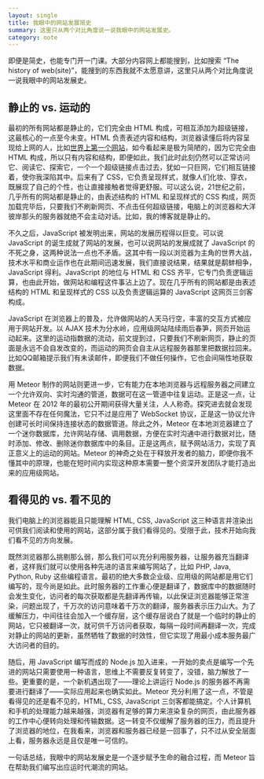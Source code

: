 ```yaml
---
layout: single
title: 我眼中的网站发展简史
summary: 这里只从两个对比角度说一说我眼中的网站发展史。
category: note
---
```


即便是简史，也能专门开一门课。大部分内容网上都能搜到，比如搜索 “The history of web(site)”，能搜到的东西我就不太愿意讲，这里只从两个对比角度说一说我眼中的网站发展史。

## 静止的 vs. 运动的

最初的所有网站都是静止的，它们完全由 HTML 构成，可相互添加为超级链接，这最核心的一点至今未变。HTML 负责表述内容和结构，浏览器读懂后将内容呈现给上网的人，比如[世界上第一个网站](http://info.cern.ch/hypertext/WWW/TheProject.html)，如今看起来是极为简陋的，因为它完全由 HTML 构成，所以只有内容和结构，即便如此，我们此时此刻仍然可以正常访问它、阅读它、探索它，一个一个超级链接点击过去，犹如一只巨网，它们相互链接着，使你我深陷其中。后来有了 CSS，它负责呈现样式，就像人们化妆、穿衣，既展现了自己的个性，也让直接接触者觉得更舒服。可以这么说，21世纪之前，几乎所有的网站都是静止的，由表述结构的 HTML 和呈现样式的 CSS 构成，网页加载完毕后，只要我们不刷新网页、不点击任何超级链接，电脑上的浏览器和大洋彼岸那头的服务器就绝不会主动对话。比如，我的博客就是静止的。

不久之后，JavaScript 被发明出来，网站的发展历程得以巨变。可以说 JavaScript 的诞生成就了网站的发展，也可以说网站的发展成就了 JavaScript 的不死之身，这两种说法一点也不矛盾。这其中有一段以浏览器为主角的世界大战，技术水平和商业运作也在此期间迅速发展，我们直接说结果，结果就是鹬蚌相争，JavaScript 得利。JavaScript 的地位与 HTML 和 CSS 齐平，它专门负责逻辑运算，也由此开始，做网站和编程这件事沾上边了。现在几乎所有的网站都是由表述结构的 HTML 和呈现样式的 CSS 以及负责逻辑运算的 JavaScript 这网页三剑客构成。

JavaScript 在浏览器上的普及，允许做网站的人天马行空，丰富的交互方式被应用于网站开发。以 AJAX 技术为分水岭，应用级网站陆续雨后春笋，网页开始运动起来。这里的运动指数据的流动，前文提到过，只要我们不刷新网页，静止的页面是永远不会自发改变的，而运动的网页会自主从远程服务器那里把数据拉回来。比如QQ邮箱提示我们有未读邮件，即便我们不做任何操作，它也会间隔性地获取数据。

用 Meteor 制作的网站则更进一步，它有能力在本地浏览器与远程服务器之间建立一个允许双向、实时沟通的管道，数据可在这一管道中往复运动。正是这一点，让 Meteor 在 2012 年的最初公开期间获得大量关注，人人称奇。探究进去就会发现这里面不存在任何魔法，它只不过是应用了 WebSocket 协议，正是这一协议允许创建可长时间保持连接状态的数据管道。除此之外，Meteor 在本地浏览器建立了一个迷你数据库，允许网站存储、调用数据，方便在实时沟通中进行数据对比，随时添加、修改、删除迷你数据库中的条目。正是这两点，赋予网站活力，实现了真正意义上的运动的网站。Meteor 的神奇之处在于释放开发者的脑力，即便你我不懂其中的原理，也能在短时间内实现这种原本需要一整个资深开发团队才能打造出来的应用级网站。

## 看得见的 vs. 看不见的

我们电脑上的浏览器能且只能理解 HTML, CSS, JavaScript 这三种语言并渲染出可供我们阅读和使用的网站，这部分属于我们看得见的。受限于此，技术开始向我们看不见的方向发展。

既然浏览器那么挑剔那么弱，那么我们可以充分利用服务器，让服务器充当翻译者，这样我们就可以使用各种先进的语言来编写网站了，比如 PHP, Java, Python, Ruby 这些编程语言。最初的绝大多数企业级、应用级的网站都是用它们编写的，现今尚是如此。此时服务器的工作重心便是翻译了，数据库中的数据随时会发生变化，访问者的每次获取都是先翻译再传输，以此保证浏览器能够正常渲染，问题出现了，千万次的访问意味着千万次的翻译，服务器表示压力山大。为了缓解压力，中间往往会加入一个缓存层，这个缓存层说白了就是一个临时的静止的网站，它只被翻译一次，就可供千万访问者获取，每隔一段时间再翻译一次，完成对静止的网站的更新，虽然牺牲了数据的时效性，但它实现了用最小成本服务最广大访问者的目的。

随后，用 JavaScript 编写而成的 Node.js 加入进来，一开始的卖点是编写一个先进的网站只需要使用一种语言，思维上不需要反复转变了，没错，脑力解放了一些。更重要的是，一个新机遇出现了——理论上讲运行 Node.js 的服务器不再需要进行翻译了——实际应用起来也确实如此。Meteor 充分利用了这一点，不管是看得见的还是看不见的，HTML, CSS, JavaScript 三剑客都能搞定。个人计算机和手机的处理能力越来越强，浏览器有足够的算力来渲染复杂的网页，由此服务器的工作中心便转向处理和传输数据。这一转变不仅缓解了服务器的压力，而且提升了浏览器的地位，在我看来，浏览器和服务器已经是一回事了，只不过从安全层面上看，服务器永远是且仅是唯一可信的。

一句话总结，我眼中的网站发展史是一个逐步赋予生命的融合过程，而 Meteor 旨在帮助我们编写出应运时代潮流的网站。
